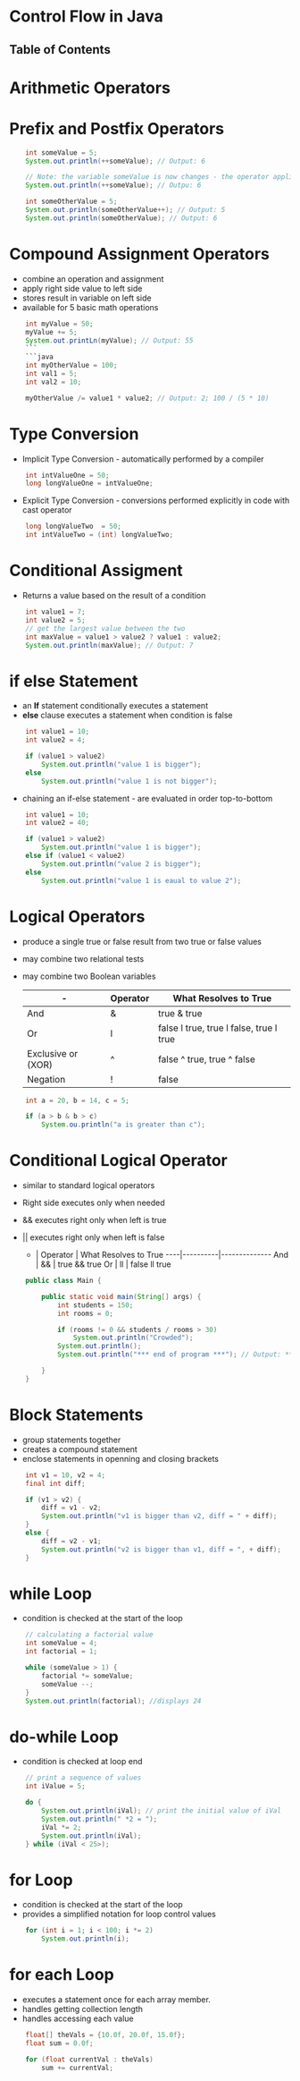 # Control Flow in Java

## Table of Contents

# Arithmetic Operators

# Prefix and Postfix Operators
```java
    int someValue = 5;
    System.out.println(++someValue); // Output: 6

    // Note: the variable someValue is now changes - the operator applies the operation and stores it back into the variable
    System.out.println(++someValue); // Outpu: 6

    int someOtherValue = 5;
    System.out.println(someOtherValue++); // Output: 5
    System.out.println(someOtherValue); // Output: 6
```

# Compound Assignment Operators
* combine an operation and assignment
* apply right side value to left side 
* stores result in variable on left side
* available for 5 basic math operations
```java
    int myValue = 50;
    myValue += 5;
    System.out.printLn(myValue); // Output: 55
    ```
    ```java
    int myOtherValue = 100;
    int val1 = 5;
    int val2 = 10;

    myOtherValue /= value1 * value2; // Output: 2; 100 / (5 * 10)
```

# Type Conversion
* Implicit Type Conversion - automatically performed by a compiler
```java
    int intValueOne = 50;
    long longValueOne = intValueOne;
```
* Explicit Type Conversion - conversions performed explicitly in code with cast operator
```java
    long longValueTwo  = 50;
    int intValueTwo = (int) longValueTwo;
```

# Conditional Assigment
* Returns a value based on the result of a condition
```java
    int value1 = 7;
    int value2 = 5;
    // get the largest value between the two
    int maxValue = value1 > value2 ? value1 : value2;
    System.out.println(maxValue); // Output: 7
```

# if else Statement
* an __If__ statement conditionally executes a statement
* __else__ clause executes a statement when condition is false
```java
    int value1 = 10;
    int value2 = 4;

    if (value1 > value2)
        System.out.println("value 1 is bigger");
    else
        System.out.println("value 1 is not bigger");
```
* chaining an if-else statement - are evaluated in order top-to-bottom
```java
    int value1 = 10;
    int value2 = 40;

    if (value1 > value2)
        System.out.println("value 1 is bigger");
    else if (value1 < value2)
        System.out.println("value 2 is bigger");
    else
        System.out.println("value 1 is eaual to value 2");
```

# Logical Operators
* produce a single true or false result from two true or false values
* may combine two relational tests
* may combine two Boolean variables

    -|Operator|What Resolves to True|
    ----|-----------|--------------
    And|&|true & true
    Or | l | false l true, true l false, true l true
    Exclusive or (XOR) | ^ | false ^ true, true ^ false
    Negation | ! | false

```java
    int a = 20, b = 14, c = 5;

    if (a > b & b > c)
        System.ou.println("a is greater than c");
```

# Conditional Logical Operator
* similar to standard logical operators
* Right side executes only when needed
* && executes right only when left is true
* || executes right only when left is false

    - | Operator | What Resolves to True
    ----|----------|--------------
    And | && | true && true
    Or | ll | false ll true

```java
    public class Main {

        public static void main(String[] args) {
            int students = 150;
            int rooms = 0;

            if (rooms != 0 && students / rooms > 30)
                System.out.println("Crowded");
            System.out.println();
            System.out.println("*** end of program ***"); // Output: *** end of program ***

        }
    }
```

# Block Statements
* group statements together
* creates a compound statement
* enclose statements in openning and closing brackets

```java
    int v1 = 10, v2 = 4;
    final int diff;

    if (v1 > v2) {
        diff = v1 - v2;
        System.out.println("v1 is bigger than v2, diff = " + diff);
    }
    else {
        diff = v2 - v1;
        System.out.println("v2 is bigger than v1, diff = ", + diff);
    }
```

# while Loop
* condition is checked at the start of the loop
```java
    // calculating a factorial value
    int someValue = 4;
    int factorial = 1;

    while (someValue > 1) {
        factorial *= someValue;
        someValue --;
    }
    System.out.println(factorial); //displays 24
```

# do-while Loop
* condition is checked at loop end
```java
    // print a sequence of values
    int iValue = 5;

    do {
        System.out.println(iVal); // print the initial value of iVal
        System.out.println(" *2 = ");
        iVal *= 2;
        System.out.println(iVal);
    } while (iVal < 25>);
```

# for Loop
* condition is checked at the start of the loop
* provides a simplified notation for loop control values
```java
    for (int i = 1; i < 100; i *= 2)
        System.out.println(i);
```

# for each Loop
* executes a statement once for each array member.
* handles getting collection length
* handles accessing each value

```java
    float[] theVals = {10.0f, 20.0f, 15.0f};
    float sum = 0.0f;

    for (float currentVal : theVals)
        sum += currentVal;
```